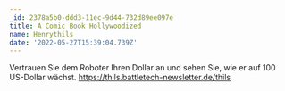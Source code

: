 ```yaml
---
_id: 2378a5b0-ddd3-11ec-9d44-732d89ee097e
title: A Comic Book Hollywoodized
name: Henrythils
date: '2022-05-27T15:39:04.739Z'
---
```

Vertrauen Sie dem Roboter Ihren Dollar an und sehen Sie, wie er auf 100 US-Dollar wächst. https://thils.battletech-newsletter.de/thils
